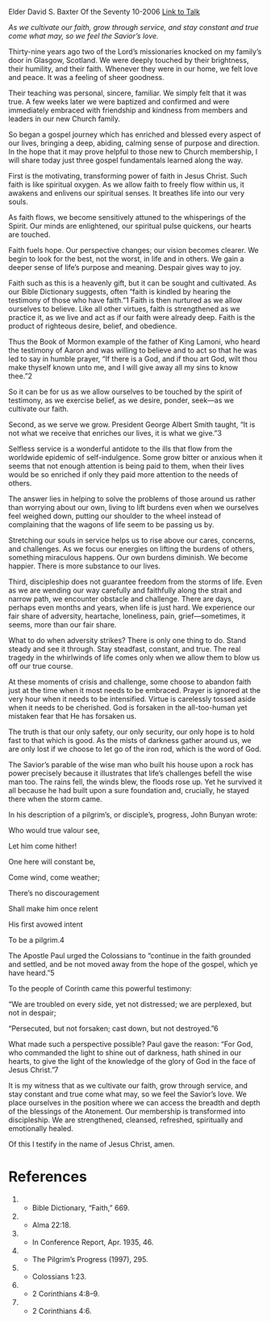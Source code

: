 Elder David S. Baxter
Of the Seventy
10-2006
[Link to Talk](https://www.churchofjesuschrist.org/study/general-conference/2006/10/faith-service-constancy?lang=eng)

_As we cultivate our faith, grow through service, and stay constant and true come what may, so we feel the Savior’s love._

Thirty-nine years ago two of the Lord’s missionaries knocked on my family’s door in Glasgow, Scotland. We were deeply touched by their brightness, their humility, and their faith. Whenever they were in our home, we felt love and peace. It was a feeling of sheer goodness.

Their teaching was personal, sincere, familiar. We simply felt that it was true. A few weeks later we were baptized and confirmed and were immediately embraced with friendship and kindness from members and leaders in our new Church family.

So began a gospel journey which has enriched and blessed every aspect of our lives, bringing a deep, abiding, calming sense of purpose and direction. In the hope that it may prove helpful to those new to Church membership, I will share today just three gospel fundamentals learned along the way.

First is the motivating, transforming power of faith in Jesus Christ. Such faith is like spiritual oxygen. As we allow faith to freely flow within us, it awakens and enlivens our spiritual senses. It breathes life into our very souls.

As faith flows, we become sensitively attuned to the whisperings of the Spirit. Our minds are enlightened, our spiritual pulse quickens, our hearts are touched.

Faith fuels hope. Our perspective changes; our vision becomes clearer. We begin to look for the best, not the worst, in life and in others. We gain a deeper sense of life’s purpose and meaning. Despair gives way to joy.

Faith such as this is a heavenly gift, but it can be sought and cultivated. As our Bible Dictionary suggests, often “faith is kindled by hearing the testimony of those who have faith.”1 Faith is then nurtured as we allow ourselves to believe. Like all other virtues, faith is strengthened as we practice it, as we live and act as if our faith were already deep. Faith is the product of righteous desire, belief, and obedience.

Thus the Book of Mormon example of the father of King Lamoni, who heard the testimony of Aaron and was willing to believe and to act so that he was led to say in humble prayer, “If there is a God, and if thou art God, wilt thou make thyself known unto me, and I will give away all my sins to know thee.”2

So it can be for us as we allow ourselves to be touched by the spirit of testimony, as we exercise belief, as we desire, ponder, seek—as we cultivate our faith.

Second, as we serve we grow. President George Albert Smith taught, “It is not what we receive that enriches our lives, it is what we give.”3

Selfless service is a wonderful antidote to the ills that flow from the worldwide epidemic of self-indulgence. Some grow bitter or anxious when it seems that not enough attention is being paid to them, when their lives would be so enriched if only they paid more attention to the needs of others.

The answer lies in helping to solve the problems of those around us rather than worrying about our own, living to lift burdens even when we ourselves feel weighed down, putting our shoulder to the wheel instead of complaining that the wagons of life seem to be passing us by.

Stretching our souls in service helps us to rise above our cares, concerns, and challenges. As we focus our energies on lifting the burdens of others, something miraculous happens. Our own burdens diminish. We become happier. There is more substance to our lives.

Third, discipleship does not guarantee freedom from the storms of life. Even as we are wending our way carefully and faithfully along the strait and narrow path, we encounter obstacle and challenge. There are days, perhaps even months and years, when life is just hard. We experience our fair share of adversity, heartache, loneliness, pain, grief—sometimes, it seems, more than our fair share.

What to do when adversity strikes? There is only one thing to do. Stand steady and see it through. Stay steadfast, constant, and true. The real tragedy in the whirlwinds of life comes only when we allow them to blow us off our true course.

At these moments of crisis and challenge, some choose to abandon faith just at the time when it most needs to be embraced. Prayer is ignored at the very hour when it needs to be intensified. Virtue is carelessly tossed aside when it needs to be cherished. God is forsaken in the all-too-human yet mistaken fear that He has forsaken us.

The truth is that our only safety, our only security, our only hope is to hold fast to that which is good. As the mists of darkness gather around us, we are only lost if we choose to let go of the iron rod, which is the word of God.

The Savior’s parable of the wise man who built his house upon a rock has power precisely because it illustrates that life’s challenges befell the wise man too. The rains fell, the winds blew, the floods rose up. Yet he survived it all because he had built upon a sure foundation and, crucially, he stayed there when the storm came.



In his description of a pilgrim’s, or disciple’s, progress, John Bunyan wrote:





Who would true valour see,

Let him come hither!

One here will constant be,

Come wind, come weather;

There’s no discouragement

Shall make him once relent

His first avowed intent

To be a pilgrim.4





The Apostle Paul urged the Colossians to “continue in the faith grounded and settled, and be not moved away from the hope of the gospel, which ye have heard.”5

To the people of Corinth came this powerful testimony:

“We are troubled on every side, yet not distressed; we are perplexed, but not in despair;

“Persecuted, but not forsaken; cast down, but not destroyed.”6

What made such a perspective possible? Paul gave the reason: “For God, who commanded the light to shine out of darkness, hath shined in our hearts, to give the light of the knowledge of the glory of God in the face of Jesus Christ.”7

It is my witness that as we cultivate our faith, grow through service, and stay constant and true come what may, so we feel the Savior’s love. We place ourselves in the position where we can access the breadth and depth of the blessings of the Atonement. Our membership is transformed into discipleship. We are strengthened, cleansed, refreshed, spiritually and emotionally healed.

Of this I testify in the name of Jesus Christ, amen.

# References
1. - Bible Dictionary, “Faith,” 669.
2. - Alma 22:18.
3. - In Conference Report, Apr. 1935, 46.
4. - The Pilgrim’s Progress (1997), 295.
5. - Colossians 1:23.
6. - 2 Corinthians 4:8–9.
7. - 2 Corinthians 4:6.